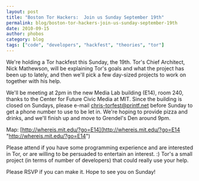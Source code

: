 ```yaml
---
layout: post
title: "Boston Tor Hackers:  Join us Sunday September 19th"
permalink: blog/boston-tor-hackers-join-us-sunday-september-19th
date: 2010-09-15
author: phobos
category: blog
tags: ["code", "developers", "hackfest", "theories", "tor"]
---
```


We're holding a Tor hackfest this Sunday, the 19th. Tor's Chief Architect, Nick Mathewson, will be explaining Tor's goals and what the project has been up to lately, and then we'll pick a few day-sized projects to work on together with his help.

We'll be meeting at 2pm in the new Media Lab building (E14), room 240, thanks to the Center for Future Civic Media at MIT. Since the building is closed on Sundays, please e-mail [chris-torfest@printf.net](mailto:chris-torfest@printf.net) before Sunday to get a phone number to use to be let in. We're hoping to provide pizza and drinks, and we'll finish up and move to Grendel's Den around 9pm.

Map: [http://whereis.mit.edu/?go=E14](http://whereis.mit.edu/?go=E14 "http://whereis.mit.edu/?go=E14")

Please attend if you have some programming experience and are interested in Tor, or are willing to be persuaded to entertain an interest. :) Tor's a small project (in terms of number of developers) that could really use your help.

Please RSVP if you can make it. Hope to see you on Sunday!

